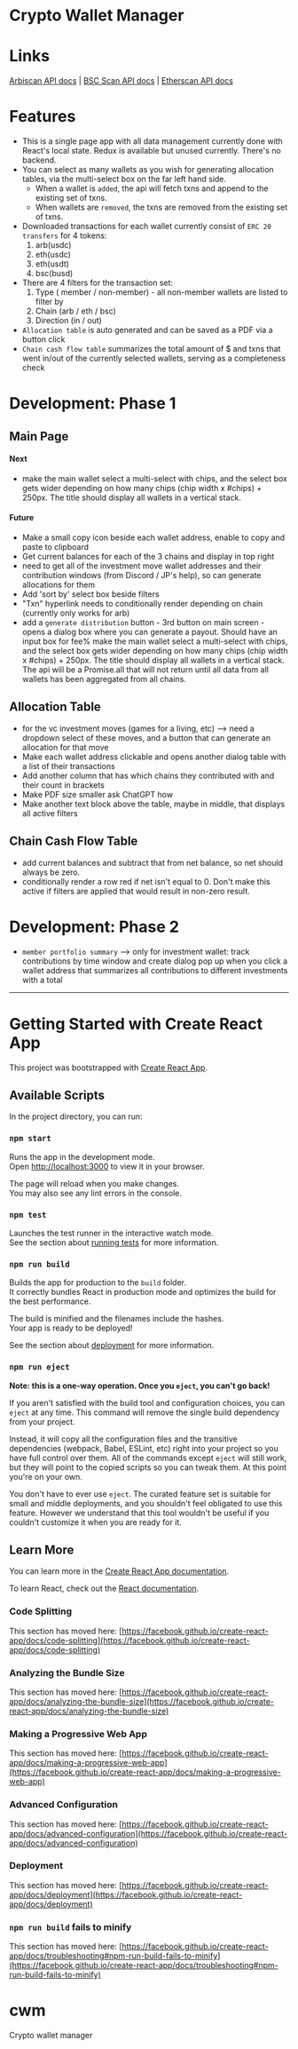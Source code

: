 # Crypto Wallet Manager

# Links
[Arbiscan API docs](https://docs.arbiscan.io/)  |  [BSC Scan API docs](https://docs.bscscan.com/)  |  [Etherscan API docs](https://docs.etherscan.io/)

# Features
- This is a single page app with all data management currently done with React's local state.  Redux is available but unused currently.  There's no backend.
- You can select as many wallets as you wish for generating allocation tables, via the multi-select box on the far left hand side.  
    - When a wallet is `added`, the api will fetch txns and append to the existing set of txns.
    - When wallets are `removed`, the txns are removed from the existing set of txns. 
- Downloaded transactions for each wallet currently consist of `ERC 20 transfers` for 4 tokens:
    1. arb(usdc)
    2. eth(usdc)
    3. eth(usdt)
    4. bsc(busd)
- There are 4 filters for the transaction set:
    1. Type ( member / non-member) - all non-member wallets are listed to filter by
    2. Chain (arb / eth / bsc)
    3. Direction (in / out)
- `Allocation table` is auto generated and can be saved as a PDF via a button click
- `Chain cash flow table` summarizes the total amount of $ and txns that went in/out of the currently selected wallets, serving as a completeness check

# Development: Phase 1

## Main Page

#### Next
- make the main wallet select a multi-select with chips, and the select box gets wider depending on how many chips (chip width x #chips) + 250px.   The title should display all wallets in a vertical stack.  

#### Future
- Make a small copy icon beside each wallet address, enable to copy and paste to clipboard
- Get current balances for each of the 3 chains and display in top right
- need to get all of the investment move wallet addresses and their contribution windows (from Discord / JP's help), so can generate allocations for them
- Add 'sort by' select box beside filters
- "Txn" hyperlink needs to conditionally render depending on chain (currently only works for arb)
- add a `generate distribution` button - 3rd button on main screen - opens a dialog box where you can generate a payout.  Should have an input box for fee%
make the main wallet select a multi-select with chips, and the select box gets wider depending on how many chips (chip width x #chips) + 250px.   The title should display all wallets in a vertical stack.  The api will be a Promise.all that will not return until all data from all wallets has been aggregated from all chains.

## Allocation Table
- for the vc investment moves (games for a living, etc) --> need a dropdown select of these moves, and a button that can generate an allocation for that move
- Make each wallet address clickable and opens another dialog table with a list of their transactions
- Add another column that has which chains they contributed with and their count in brackets 
- Make PDF size smaller ask ChatGPT how
- Make another text block above the table, maybe in middle, that displays all active filters

## Chain Cash Flow Table
- add current balances and subtract that from net balance, so net should always be zero.
- conditionally render a row red if net isn't equal to 0. Don't make this active if filters are applied that would result in non-zero result.

# Development: Phase 2
- `member portfolio summary` --> only for investment wallet:  track contributions by time window and create dialog pop up when you click a wallet address that summarizes all contributions to different investments with a total


---------

# Getting Started with Create React App

This project was bootstrapped with [Create React App](https://github.com/facebook/create-react-app).

## Available Scripts

In the project directory, you can run:

### `npm start`

Runs the app in the development mode.\
Open [http://localhost:3000](http://localhost:3000) to view it in your browser.

The page will reload when you make changes.\
You may also see any lint errors in the console.

### `npm test`

Launches the test runner in the interactive watch mode.\
See the section about [running tests](https://facebook.github.io/create-react-app/docs/running-tests) for more information.

### `npm run build`

Builds the app for production to the `build` folder.\
It correctly bundles React in production mode and optimizes the build for the best performance.

The build is minified and the filenames include the hashes.\
Your app is ready to be deployed!

See the section about [deployment](https://facebook.github.io/create-react-app/docs/deployment) for more information.

### `npm run eject`

**Note: this is a one-way operation. Once you `eject`, you can't go back!**

If you aren't satisfied with the build tool and configuration choices, you can `eject` at any time. This command will remove the single build dependency from your project.

Instead, it will copy all the configuration files and the transitive dependencies (webpack, Babel, ESLint, etc) right into your project so you have full control over them. All of the commands except `eject` will still work, but they will point to the copied scripts so you can tweak them. At this point you're on your own.

You don't have to ever use `eject`. The curated feature set is suitable for small and middle deployments, and you shouldn't feel obligated to use this feature. However we understand that this tool wouldn't be useful if you couldn't customize it when you are ready for it.

## Learn More

You can learn more in the [Create React App documentation](https://facebook.github.io/create-react-app/docs/getting-started).

To learn React, check out the [React documentation](https://reactjs.org/).

### Code Splitting

This section has moved here: [https://facebook.github.io/create-react-app/docs/code-splitting](https://facebook.github.io/create-react-app/docs/code-splitting)

### Analyzing the Bundle Size

This section has moved here: [https://facebook.github.io/create-react-app/docs/analyzing-the-bundle-size](https://facebook.github.io/create-react-app/docs/analyzing-the-bundle-size)

### Making a Progressive Web App

This section has moved here: [https://facebook.github.io/create-react-app/docs/making-a-progressive-web-app](https://facebook.github.io/create-react-app/docs/making-a-progressive-web-app)

### Advanced Configuration

This section has moved here: [https://facebook.github.io/create-react-app/docs/advanced-configuration](https://facebook.github.io/create-react-app/docs/advanced-configuration)

### Deployment

This section has moved here: [https://facebook.github.io/create-react-app/docs/deployment](https://facebook.github.io/create-react-app/docs/deployment)

### `npm run build` fails to minify

This section has moved here: [https://facebook.github.io/create-react-app/docs/troubleshooting#npm-run-build-fails-to-minify](https://facebook.github.io/create-react-app/docs/troubleshooting#npm-run-build-fails-to-minify)
# cwm
Crypto wallet manager
